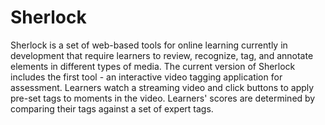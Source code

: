 # Sherlock
Sherlock is a set of web-based tools for online learning currently in development that require learners to review, recognize, tag, and annotate elements in different types of media. The current version of Sherlock includes the first tool - an interactive video tagging application for assessment. Learners watch a streaming video and click buttons to apply pre-set tags to moments in the video. Learners' scores are determined by comparing their tags against a set of expert tags.